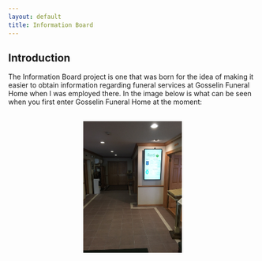 ```yaml
---
layout: default
title: Information Board
---
```


## Introduction

The Information Board project is one that was born for the idea of making it
easier to obtain information regarding funeral services at Gosselin Funeral
Home when I was employed there. In the image below is what can be seen when
you first enter Gosselin Funeral Home at the moment:

<br/>
<div align="center">
    <img width="200" src="./img/information_board.png">
</div>
<br/>


